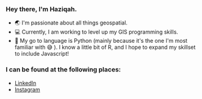 ### Hey there, I'm Haziqah.

- :earth_asia:  I'm passionate about all things geospatial.
- :computer:  Currently, I am working to level up my GIS programming skills. 
- :snake:  My go to language is Python (mainly because it's the one I'm most familiar with :sweat_smile: ). I know a little bit of R, and I hope to expand my skillset to include Javascript!

### I can be found at the following places:

- [LinkedIn](https://www.linkedin.com/in/haziqahnasser/)
- [Instagram](https://www.instagram.com/terqahpy/)

<!--
**terqahpy/terqahpy** is a ✨ _special_ ✨ repository because its `README.md` (this file) appears on your GitHub profile.

Here are some ideas to get you started:

- 🔭 I’m currently working on ...
- 🌱 I’m currently learning ...
- 👯 I’m looking to collaborate on ...
- 🤔 I’m looking for help with ...
- 💬 Ask me about ...
- 📫 How to reach me: ...
- 😄 Pronouns: ...
- ⚡ Fun fact: ...
-->
